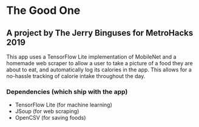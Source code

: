 # The Good One

## A project by The Jerry Binguses for MetroHacks 2019

This app uses a TensorFlow Lite implementation of MobileNet and a homemade web scraper to allow a user to take a picture of a food they are about to eat, and automatically log its calories in the app. This allows for a no-hassle tracking of calorie intake throughout the day.

### Dependencies (which ship with the app)

- TensorFlow Lite (for machine learning)
- JSoup (for web scraping)
- OpenCSV (for saving foods)
